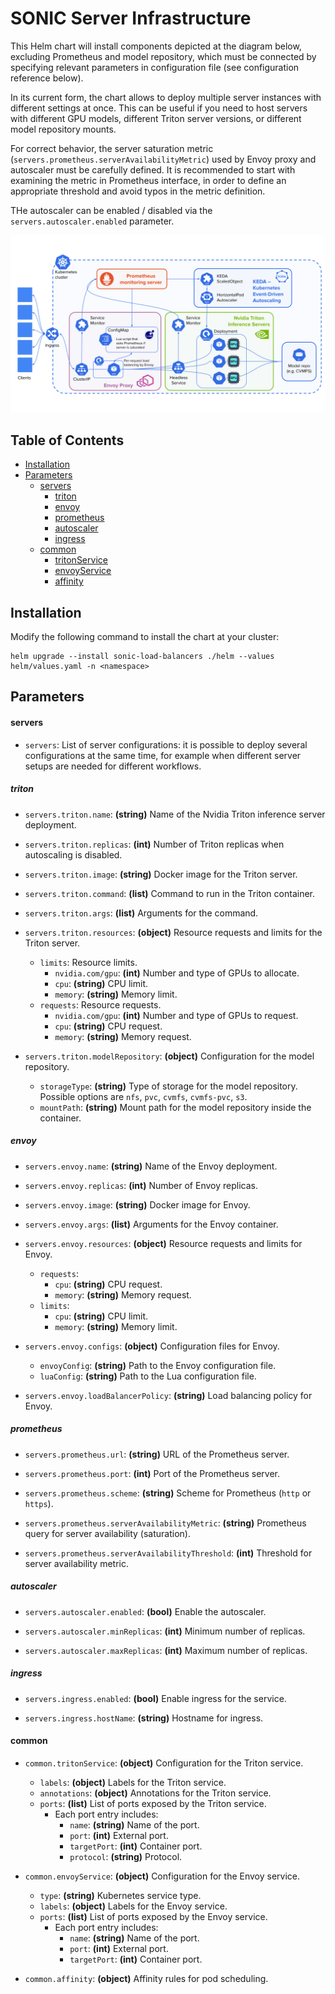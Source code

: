 # SONIC Server Infrastructure

This Helm chart will install components depicted at the diagram below, excluding Prometheus and model repository, which must be connected by specifying relevant parameters in configuration file (see configuration reference below).

In its current form, the chart allows to deploy multiple server instances with different settings at once. This can be useful if you need to host servers with different GPU models, different Triton server versions, or different model repository mounts. 

For correct behavior, the server saturation metric (`servers.prometheus.serverAvailabilityMetric`) used by Envoy proxy and autoscaler must be carefully defined.
It is recommended to start with examining the metric in Prometheus interface, in order to
define an appropriate threshold and avoid typos in the metric definition.

THe autoscaler can be enabled / disabled via the `servers.autoscaler.enabled` parameter.

![diagram](docs/diagram.svg "SONIC Server Infrastructure")

## Table of Contents

- [Installation](#installation)
- [Parameters](#parameters)
    - [servers](#servers)
        - [triton](#triton)
        - [envoy](#envoy)
        - [prometheus](#prometheus)
        - [autoscaler](#autoscaler)
        - [ingress](#ingress)
    - [common](#common)
        - [tritonService](#tritonservice)
        - [envoyService](#envoyservice)
        - [affinity](#affinity)


## Installation

Modify the following command to install the chart at your cluster:

```shell
helm upgrade --install sonic-load-balancers ./helm --values helm/values.yaml -n <namespace>
```

## Parameters

#### servers

- `servers`: List of server configurations: it is possible to deploy several configurations at the same time, for example when different server setups are needed for different workflows.

##### triton

- `servers.triton.name`: **(string)** Name of the Nvidia Triton inference server deployment.

- `servers.triton.replicas`: **(int)** Number of Triton replicas when autoscaling is disabled.

- `servers.triton.image`: **(string)** Docker image for the Triton server.

- `servers.triton.command`: **(list)** Command to run in the Triton container.

- `servers.triton.args`: **(list)** Arguments for the command.

- `servers.triton.resources`: **(object)** Resource requests and limits for the Triton server.
  - `limits`: Resource limits.
    - `nvidia.com/gpu`: **(int)** Number and type of GPUs to allocate.
    - `cpu`: **(string)** CPU limit.
    - `memory`: **(string)** Memory limit.
  - `requests`: Resource requests.
    - `nvidia.com/gpu`: **(int)** Number and type of GPUs to request.
    - `cpu`: **(string)** CPU request.
    - `memory`: **(string)** Memory request.

- `servers.triton.modelRepository`: **(object)** Configuration for the model repository.
  - `storageType`: **(string)** Type of storage for the model repository. Possible options are `nfs`, `pvc`, `cvmfs`, `cvmfs-pvc`, `s3`. 
  - `mountPath`: **(string)** Mount path for the model repository inside the container.

##### envoy

- `servers.envoy.name`: **(string)** Name of the Envoy deployment.

- `servers.envoy.replicas`: **(int)** Number of Envoy replicas.

- `servers.envoy.image`: **(string)** Docker image for Envoy.

- `servers.envoy.args`: **(list)** Arguments for the Envoy container.

- `servers.envoy.resources`: **(object)** Resource requests and limits for Envoy.
  - `requests`:
    - `cpu`: **(string)** CPU request.
    - `memory`: **(string)** Memory request.
  - `limits`:
    - `cpu`: **(string)** CPU limit.
    - `memory`: **(string)** Memory limit.

- `servers.envoy.configs`: **(object)** Configuration files for Envoy.
  - `envoyConfig`: **(string)** Path to the Envoy configuration file.
  - `luaConfig`: **(string)** Path to the Lua configuration file.

- `servers.envoy.loadBalancerPolicy`: **(string)** Load balancing policy for Envoy.

##### prometheus

- `servers.prometheus.url`: **(string)** URL of the Prometheus server.

- `servers.prometheus.port`: **(int)** Port of the Prometheus server.

- `servers.prometheus.scheme`: **(string)** Scheme for Prometheus (`http` or `https`).

- `servers.prometheus.serverAvailabilityMetric`: **(string)** Prometheus query for server availability (saturation).

- `servers.prometheus.serverAvailabilityThreshold`: **(int)** Threshold for server availability metric.

##### autoscaler

- `servers.autoscaler.enabled`: **(bool)** Enable the autoscaler.

- `servers.autoscaler.minReplicas`: **(int)** Minimum number of replicas.

- `servers.autoscaler.maxReplicas`: **(int)** Maximum number of replicas.

##### ingress

- `servers.ingress.enabled`: **(bool)** Enable ingress for the service.

- `servers.ingress.hostName`: **(string)** Hostname for ingress.

#### common

- `common.tritonService`: **(object)** Configuration for the Triton service.
  - `labels`: **(object)** Labels for the Triton service.
  - `annotations`: **(object)** Annotations for the Triton service.
  - `ports`: **(list)** List of ports exposed by the Triton service.
    - Each port entry includes:
      - `name`: **(string)** Name of the port.
      - `port`: **(int)** External port.
      - `targetPort`: **(int)** Container port.
      - `protocol`: **(string)** Protocol.

- `common.envoyService`: **(object)** Configuration for the Envoy service.
  - `type`: **(string)** Kubernetes service type.
  - `labels`: **(object)** Labels for the Envoy service.
  - `ports`: **(list)** List of ports exposed by the Envoy service.
    - Each port entry includes:
      - `name`: **(string)** Name of the port.
      - `port`: **(int)** External port.
      - `targetPort`: **(int)** Container port.

- `common.affinity`: **(object)** Affinity rules for pod scheduling.
